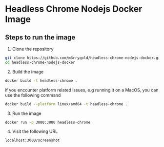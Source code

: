 # Headless Chrome Nodejs Docker Image
## Steps to run the image
1. Clone the repository
```bash
git clone https://github.com/m3rryqold/headless-chrome-nodejs-docker.git
cd headless-chrome-nodejs-docker
```
2. Build the image
```bash
docker build -t headless-chrome .
```
if you encounter platform related issues, e.g running it on a MacOS, you can use the following command
```bash
docker build --platform linux/amd64 -t headless-chrome .
```
3. Run the image
```bash
docker run -p 3000:3000 headless-chrome
```
4. Visit the following URL
```
localhost:3000/screenshot
```